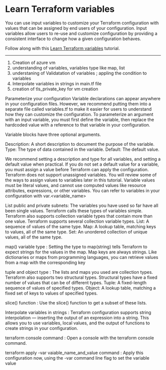 # Learn Terraform variables

You can use input variables to customize your Terraform configuration with
values that can be assigned by end users of your configuration. Input variables
allow users to re-use and customize configuration by providing a consistent
interface to change how a given configuration behaves.

Follow along with this [Learn Terraform variables](https://developer.hashicorp.com/terraform/tutorials/configuration-language/variables) tutorial.


-----
1. Creation of azure vm
2. understanding of variables, variables type like map, list
3. understaning of Validatation of variables ; appling the condition to variables
4. Interpolate variables in strings in main.tf file
5. creation of tls_private_key for vm creation


Parameterize your configuration
Variable declarations can appear anywhere in your configuration files. However, we recommend putting them into a separate file called variables.tf to make it easier for users to understand how they can customize the configuration.
To parameterize an argument with an input variable, you must first define the variable, then replace the hardcoded value with a reference to that variable in your configuration.

Variable blocks have three optional arguments.

Description: A short description to document the purpose of the variable.
Type: The type of data contained in the variable.
Default: The default value.

We recommend setting a description and type for all variables, and setting a default value when practical.
If you do not set a default value for a variable, you must assign a value before Terraform can apply the configuration. Terraform does not support unassigned variables. You will review some of the ways to assign values to variables later in this tutorial.
Variable values must be literal values, and cannot use computed values like resource attributes, expressions, or other variables. You can refer to variables in your configuration with var.<variable_name>

List public and private subnets:
The variables you have used so far have all been single values. Terraform calls these types of variables simple. Terraform also supports collection variable types that contain more than one value. Terraform supports several collection variable types.
List: A sequence of values of the same type.
Map: A lookup table, matching keys to values, all of the same type.
Set: An unordered collection of unique values, all of the same type.

map() variable type :
Setting the type to map(string) tells Terraform to expect strings for the values in the map. Map keys are always strings. Like dictionaries or maps from programming languages, you can retrieve values from a map with the corresponding key

tuple and object type :
The lists and maps you used are collection types. Terraform also supports two structural types. Structural types have a fixed number of values that can be of different types.
Tuple: A fixed-length sequence of values of specified types.
Object: A lookup table, matching a fixed set of keys to values of specified types.

slice() function :
Use the slice() function to get a subset of these lists.

Interpolate variables in strings : 
Terraform configuration supports string interpolation — inserting the output of an expression into a string. This allows you to use variables, local values, and the output of functions to create strings in your configuration.

terraform console command :
Open a console with the terraform console command.

terraform apply -var vaiable_name_and_value command :
Apply this configuration now, using the -var command line flag to set the variable value

